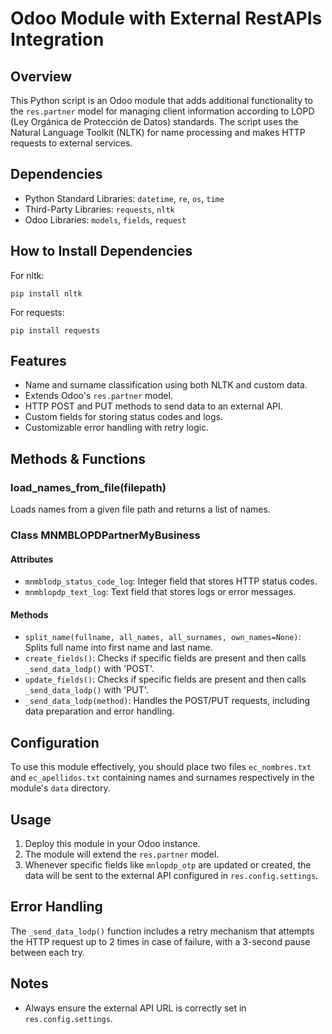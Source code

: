 # Odoo Module with External RestAPIs Integration

## Overview
This Python script is an Odoo module that adds additional functionality to the `res.partner` model for managing client information according to LOPD (Ley Orgánica de Protección de Datos) standards. The script uses the Natural Language Toolkit (NLTK) for name processing and makes HTTP requests to external services.

## Dependencies

- Python Standard Libraries: `datetime`, `re`, `os`, `time`
- Third-Party Libraries: `requests`, `nltk`
- Odoo Libraries: `models`, `fields`, `request`

## How to Install Dependencies

For nltk:
```
pip install nltk
```
For requests:
```
pip install requests
```

## Features

- Name and surname classification using both NLTK and custom data.
- Extends Odoo's `res.partner` model.
- HTTP POST and PUT methods to send data to an external API.
- Custom fields for storing status codes and logs.
- Customizable error handling with retry logic.

## Methods & Functions

### load_names_from_file(filepath)

Loads names from a given file path and returns a list of names.

### Class MNMBLOPDPartnerMyBusiness

#### Attributes

- `mnmblodp_status_code_log`: Integer field that stores HTTP status codes.
- `mnmblopdp_text_log`: Text field that stores logs or error messages.

#### Methods

- `split_name(fullname, all_names, all_surnames, own_names=None)`: Splits full name into first name and last name.
- `create_fields()`: Checks if specific fields are present and then calls `_send_data_lodp()` with 'POST'.
- `update_fields()`: Checks if specific fields are present and then calls `_send_data_lodp()` with 'PUT'.
- `_send_data_lodp(method)`: Handles the POST/PUT requests, including data preparation and error handling.

## Configuration

To use this module effectively, you should place two files `ec_nombres.txt` and `ec_apellidos.txt` containing names and surnames respectively in the module's `data` directory. 

## Usage

1. Deploy this module in your Odoo instance.
2. The module will extend the `res.partner` model.
3. Whenever specific fields like `mnlopdp_otp` are updated or created, the data will be sent to the external API configured in `res.config.settings`.

## Error Handling

The `_send_data_lodp()` function includes a retry mechanism that attempts the HTTP request up to 2 times in case of failure, with a 3-second pause between each try.

## Notes

- Always ensure the external API URL is correctly set in `res.config.settings`.
